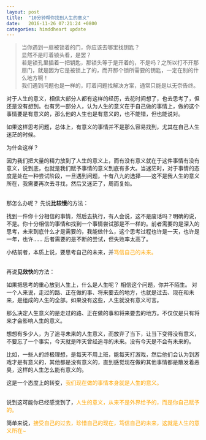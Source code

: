 ```yaml
---
layout: post
title:  "10分钟帮你找到人生的意义"
date:   2016-11-26 07:21:24 +0800
categories: himddheart update
--- 
```


>当你遇到一扇被锁着的门，你应该去哪里找钥匙？<br>
>显然不是盯着锁头看，是罢？<br>
>若是锁孔里插着一把钥匙，那锁头等于是开着的，不是吗？之所以打不开那扇门，就是因为它是被锁上了的，而开那个锁所需要的钥匙，一定在别的什么地方啊！<br>
>我们遇到问题也是一样的，盯着问题找解决方案，通常只能是以无奈告终。

对于人生的意义，相信大部分人都有这样的经历，去花时间想了，也去思考了，但还是没有想到。也有另一部分人，认为人生的意义在于自己做的事情上，做的这个事情要是有意义的，那么他的人生也是有意义的，也不能错，但也能说对。<br>

如果这样思考问题，总体上，有意义的事情并不是那么容易找到，尤其在自己人生迷茫的时候。

为什会这样？

因为我们把大量的精力放到了人生的意义上，而有没有意义就在于这件事情有没有意义，说到底，也就是我们赋予事情的意义到底有多大。当迷茫时，对于事情的态度是处在一种尝试阶段，一旦遇到问题，十有八九的选择——这不是我人生的意义所在，我需要再次去寻找，然后又迷茫了，周而复始。
<br><br>

那怎么办呢？
先说**比较慢**的方法：<br>

找到一件你十分相信的事情，然后去执行，有人会说，这不是废话吗？明确的说，不是。你十分相信的事情和找到一个事情尝试那是不一样的。前者需要的是深入的思考，未来到底什么才是需要的，我能做什么，这个思考过程也许是一天，也许是一年，也许…… 后者需要的是不断的尝试，但失败率太高了。

小结前者，本质上说，要思考自己的未来，并<font color="orange">笃信自己的未来。</font>
<br><br>

再说**见效快**的方法：<br>

如果把思考的重心放到人生上，什么是人生呢？
相信这个问题，你并不陌生。
对一个人来说，走过的路、正在做的事、将来要去的地方，也就是过去、现在和未来，是组成的人生的全部。如果没有这些，人生就没有意义可言。

那么决定人生意义的是走过的路、正在做的事和将来要去的地方。不仅仅是只有将来才会影响人生的意义。

想想有多少人，为了追寻未来的人生意义，而放弃了当下，让当下变得没有意义，不要忘了一个事实，今天就是昨天曾经追寻的未来。没有今天是不会有未来的。

比如，一些人的终极理想，是每天不用上班，能每天打游戏，然后他们会认为到游戏才是有意义的，其他都是没有意义的，直到感觉现在做的其他事情都是散发着恶臭，这样的人生怎么能有意义的。

这是一个态度上的转变，<font color="orange">我们现在做的事情本身就是人生的意义。</font>
<br><br>

说到这可能你已经感觉到了，<font color="orange">人生的意义，从来不是外界给予的，而是你自己赋予的。</font>

简单来说，<font color="orange">接受自己的过去，珍惜自己的现在，笃信自己的未来，这就是人生的意义所在~</font>




